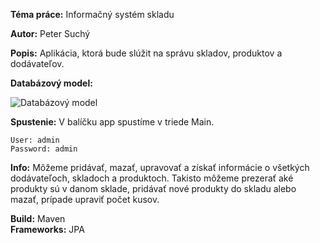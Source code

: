 **Téma práce:** Informačný systém skladu

**Autor:** Peter Suchý

**Popis:** Aplikácia, ktorá bude slúžit na správu skladov, produktov a dodávateľov.

**Databázový model:**

![Databázový model](/uploads/5903a1542f254e6604a959f87ad878e1/Warehouse__1_.png)


**Spustenie:** V balíčku app spustíme v triede Main.

    User: admin
    Password: admin
    
**Info:**
Môžeme pridávať, mazať, upravovať a získať informácie o všetkých dodávateľoch, skladoch a produktoch.
Takisto môžeme prezerať aké produkty sú v danom sklade, pridávať nové produkty do skladu alebo mazať, prípade upraviť počet kusov.

**Build:**
 Maven  
**Frameworks:**
JPA
    


